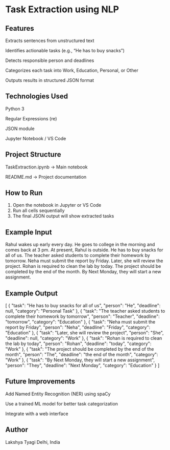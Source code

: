 # Task Extraction using NLP
## Features
Extracts sentences from unstructured text

Identifies actionable tasks (e.g., “He has to buy snacks”)

Detects responsible person and deadlines

Categorizes each task into Work, Education, Personal, or Other

Outputs results in structured JSON format

## Technologies Used
Python 3

Regular Expressions (re)

JSON module

Jupyter Notebook / VS Code

## Project Structure
TaskExtraction.ipynb           → Main notebook

README.md                      → Project documentation

## How to Run
1. Open the notebook in Jupyter or VS Code
2. Run all cells sequentially
3. The final JSON output will show extracted tasks

## Example Input
Rahul wakes up early every day. He goes to college in the morning and comes back at 3 pm.
At present, Rahul is outside. He has to buy snacks for all of us.
The teacher asked students to complete their homework by tomorrow.
Neha must submit the report by Friday. Later, she will review the project.
Rohan is required to clean the lab by today.
The project should be completed by the end of the month.
By Next Monday, they will start a new assignment.

## Example Output
[
 {
 "task": "He has to buy snacks for all of us",
 "person": "He",
 "deadline": null,
 "category": "Personal Task"
 },
 {
 "task": "The teacher asked students to complete their homework by tomorrow",
 "person": "Teacher",
 "deadline": "tomorrow",
 "category": "Education"
 },
 {
 "task": "Neha must submit the report by Friday",
 "person": "Neha",
 "deadline": "Friday",
 "category": "Education"
 },
 {
 "task": "Later, she will review the project",
 "person": "She",
 "deadline": null,
 "category": "Work"
 },
 {
 "task": "Rohan is required to clean the lab by today",
 "person": "Rohan",
 "deadline": "today",
 "category": "Work"
 },
 {
 "task": "The project should be completed by the end of the month",
 "person": "The",
 "deadline": "the end of the month",
 "category": "Work"
 },
 {
 "task": "By Next Monday, they will start a new assignment",
 "person": "They",
 "deadline": "Next Monday",
 "category": "Education"
 }
]

## Future Improvements
Add Named Entity Recognition (NER) using spaCy

Use a trained ML model for better task categorization

Integrate with a web interface

## Author
Lakshya Tyagi
Delhi, India

